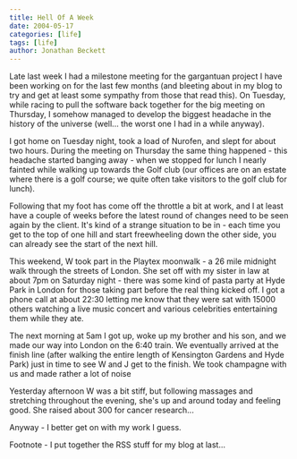 ```yaml
---
title: Hell Of A Week
date: 2004-05-17
categories: [life]
tags: [life]
author: Jonathan Beckett
---
```


Late last week I had a milestone meeting for the gargantuan project I have been working on for the last few months (and bleeting about in my blog to try and get at least some sympathy from those that read this). On Tuesday, while racing to pull the software back together for the big meeting on Thursday, I somehow managed to develop the biggest headache in the history of the universe (well... the worst one I had in a while anyway).

I got home on Tuesday night, took a load of Nurofen, and slept for about two hours. During the meeting on Thursday the same thing happened - this headache started banging away - when we stopped for lunch I nearly fainted while walking up towards the Golf club (our offices are on an estate where there is a golf course; we quite often take visitors to the golf club for lunch).

Following that my foot has come off the throttle a bit at work, and I at least have a couple of weeks before the latest round of changes need to be seen again by the client. It's kind of a strange situation to be in - each time you get to the top of one hill and start freewheeling down the other side, you can already see the start of the next hill.

This weekend, W took part in the Playtex moonwalk - a 26 mile midnight walk through the streets of London. She set off with my sister in law at about 7pm on Saturday night - there was some kind of pasta party at Hyde Park in London for those taking part before the real thing kicked off. I got a phone call at about 22:30 letting me know that they were sat with 15000 others watching a live music concert and various celebrities entertaining them while they ate.

The next morning at 5am I got up, woke up my brother and his son, and we made our way into London on the 6:40 train. We eventually arrived at the finish line (after walking the entire length of Kensington Gardens and Hyde Park) just in time to see W and J get to the finish. We took champagne with us and made rather a lot of noise 

Yesterday afternoon W was a bit stiff, but following massages and stretching throughout the evening, she's up and around today and feeling good. She raised about 300 for cancer research...

Anyway - I better get on with my work I guess.

Footnote - I put together the RSS stuff for my blog at last...